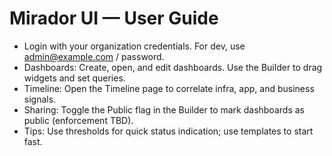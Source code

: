 # Mirador UI — User Guide

- Login with your organization credentials. For dev, use admin@example.com / password.
- Dashboards: Create, open, and edit dashboards. Use the Builder to drag widgets and set queries.
- Timeline: Open the Timeline page to correlate infra, app, and business signals.
- Sharing: Toggle the Public flag in the Builder to mark dashboards as public (enforcement TBD).
- Tips: Use thresholds for quick status indication; use templates to start fast.

